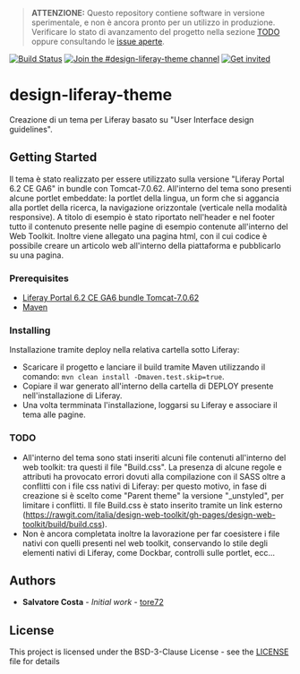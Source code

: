 > **ATTENZIONE:**
> Questo repository contiene software in versione sperimentale, e non è ancora pronto per un utilizzo in produzione. Verificare lo stato di avanzamento del progetto nella sezione [TODO](#todo) oppure consultando le [issue aperte](https://github.com/italia/design-liferay-theme/issues).

[![Build Status](https://travis-ci.org/italia/design-liferay-theme.svg?branch=master)](https://travis-ci.org/italia/design-liferay-theme)
[![Join the #design-liferay-theme channel](https://img.shields.io/badge/Slack%20channel-%23design--liferay--theme-blue.svg)](https://developersitalia.slack.com/messages/C8CR7RFTQ)
[![Get invited](https://slack.developers.italia.it/badge.svg)](https://slack.developers.italia.it/)

# design-liferay-theme

Creazione di un tema per Liferay basato su "User Interface design guidelines".

## Getting Started

Il tema è stato realizzato per essere utilizzato sulla versione "Liferay Portal 6.2 CE GA6" in bundle con Tomcat-7.0.62. All'interno del tema sono presenti alcune portlet embeddate: la portlet della lingua, un form che si aggancia alla portlet della ricerca, la navigazione orizzontale (verticale nella modalità responsive). A titolo di esempio è stato riportato nell'header e nel footer tutto il contenuto presente nelle pagine di esempio contenute all'interno del Web Toolkit. Inoltre viene allegato una pagina html, con il cui codice è possibile creare un articolo web all'interno della piattaforma e pubblicarlo su una pagina.

### Prerequisites

 * [Liferay Portal 6.2 CE GA6 bundle Tomcat-7.0.62](https://sourceforge.net/projects/lportal/files/Liferay%20Portal/6.2.5%20GA6/)
 * [Maven](https://maven.apache.org/download.cgi)

### Installing
Installazione tramite deploy nella relativa cartella sotto Liferay:
 
 * Scaricare il progetto e lanciare il build tramite Maven utilizzando il comando: `mvn clean install -Dmaven.test.skip=true`.
 * Copiare il war generato all'interno della cartella di DEPLOY presente nell'installazione di Liferay.
 * Una volta termminata l'installazione, loggarsi su Liferay e associare il tema alle pagine.


### TODO

 * All'interno del tema sono stati inseriti alcuni file contenuti all'interno del web toolkit: tra questi il file "Build.css". La presenza di alcune regole e attributi ha provocato errori dovuti alla compilazione con il SASS oltre a conflitti con i file css nativi di Liferay: per questo motivo, in fase di creazione si è scelto come "Parent theme" la versione "_unstyled", per limitare i conflitti. Il file Build.css è stato inserito tramite un link esterno (https://rawgit.com/italia/design-web-toolkit/gh-pages/design-web-toolkit/build/build.css).
 * Non è ancora completata inoltre la lavorazione per far coesistere i file nativi con quelli presenti nel web toolkit, conservando lo stile degli elementi nativi di Liferay, come Dockbar, controlli sulle portlet, ecc...


## Authors

* **Salvatore Costa** - *Initial work* - [tore72](https://github.com/tore72)

## License

This project is licensed under the BSD-3-Clause License - see the [LICENSE](LICENSE) file for details
